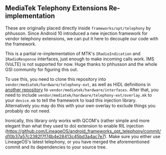 MediaTek Telephony Extensions Re-implementation
---

These are originally placed directly inside `frameworks/opt/telephony` by phhusson. Since Android 10 introduced a new injection framework for vendor telephony extensions, we can put it here to decouple our code with the framework.

This is a partial re-implementation of MTK's `IRadioIndication` and `IRadioResponse` interfaces, just enough to make incoming calls work. IMS (VoLTE) is not supported for now. Huge thanks to phhusson and the whole GSI community for figuring this out.

To use this, you need to clone this repository into `vendor/mediatek/hardware/telephony-ext`, as well as HIDL definitions in [another repository](https://github.com/PeterCxy/vendor_mediatek_hardware_interfaces) to `vendor/mediatek/hardware/interfaces`. After that, you need to include `vendor/mediatek/hardware/telephony-ext/overlay.mk` to your `device.mk` to tell the framework to load this injection library. Alternatively you may do this with your own overlay to exclude things you probably do not need.

Ironically, this library only works with QCOM's (rather simple and more elegant than what they used to do) extension to enable RIL injection (<https://github.com/LineageOS/android_frameworks_opt_telephony/commit/d10b37a57c2382f7f74b4e28413c45bd3a4ac7e7>). Make sure you either use LineageOS's latest telephony, or you have merged the aforementioned commit and its dependencies to your source tree.

